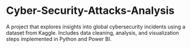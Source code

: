 # Cyber-Security-Attacks-Analysis
A project that explores insights into global cybersecurity incidents using a dataset from Kaggle. Includes data cleaning, analysis, and visualization steps implemented in Python and Power BI.
